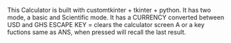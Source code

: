 This Calculator is built with customtkinter + tkinter + python.
It has two mode, a basic and Scientific mode. 
It has a CURRENCY converted between USD and GHS
ESCAPE KEY = clears the calculator screen
A or a key fuctions same as ANS, when pressed will recall the last result.



